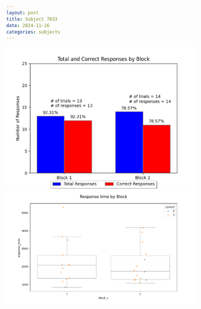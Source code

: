 ```yaml
---
layout: post
title: Subject 7033
date: 2024-11-16
categories: subjects
---
```


![](data/7033/run-3/7033_ATS_responses.png)
![](data/7033/run-3/7033_ATS_rt.png)
